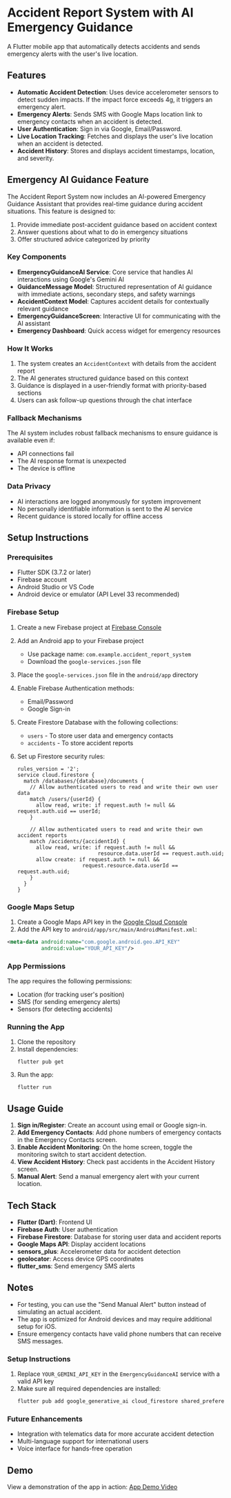 # Accident Report System with AI Emergency Guidance

A Flutter mobile app that automatically detects accidents and sends emergency alerts with the user's live location.

## Features

- **Automatic Accident Detection**: Uses device accelerometer sensors to detect sudden impacts. If the impact force exceeds 4g, it triggers an emergency alert.
- **Emergency Alerts**: Sends SMS with Google Maps location link to emergency contacts when an accident is detected.
- **User Authentication**: Sign in via Google, Email/Password.
- **Live Location Tracking**: Fetches and displays the user's live location when an accident is detected.
- **Accident History**: Stores and displays accident timestamps, location, and severity.

## Emergency AI Guidance Feature

The Accident Report System now includes an AI-powered Emergency Guidance Assistant that provides real-time guidance during accident situations. This feature is designed to:

1. Provide immediate post-accident guidance based on accident context
2. Answer questions about what to do in emergency situations
3. Offer structured advice categorized by priority

### Key Components

- **EmergencyGuidanceAI Service**: Core service that handles AI interactions using Google's Gemini AI
- **GuidanceMessage Model**: Structured representation of AI guidance with immediate actions, secondary steps, and safety warnings
- **AccidentContext Model**: Captures accident details for contextually relevant guidance
- **EmergencyGuidanceScreen**: Interactive UI for communicating with the AI assistant
- **Emergency Dashboard**: Quick access widget for emergency resources

### How It Works

1. The system creates an `AccidentContext` with details from the accident report
2. The AI generates structured guidance based on this context
3. Guidance is displayed in a user-friendly format with priority-based sections
4. Users can ask follow-up questions through the chat interface

### Fallback Mechanisms

The AI system includes robust fallback mechanisms to ensure guidance is available even if:

- API connections fail
- The AI response format is unexpected
- The device is offline

### Data Privacy

- AI interactions are logged anonymously for system improvement
- No personally identifiable information is sent to the AI service
- Recent guidance is stored locally for offline access

## Setup Instructions

### Prerequisites

- Flutter SDK (3.7.2 or later)
- Firebase account
- Android Studio or VS Code
- Android device or emulator (API Level 33 recommended)

### Firebase Setup

1. Create a new Firebase project at [Firebase Console](https://console.firebase.google.com/)
2. Add an Android app to your Firebase project
   - Use package name: `com.example.accident_report_system`
   - Download the `google-services.json` file
3. Place the `google-services.json` file in the `android/app` directory
4. Enable Firebase Authentication methods:
   - Email/Password
   - Google Sign-in
5. Create Firestore Database with the following collections:
   - `users` - To store user data and emergency contacts
   - `accidents` - To store accident reports
6. Set up Firestore security rules:

   ```
   rules_version = '2';
   service cloud.firestore {
     match /databases/{database}/documents {
       // Allow authenticated users to read and write their own user data
       match /users/{userId} {
         allow read, write: if request.auth != null && request.auth.uid == userId;
       }

       // Allow authenticated users to read and write their own accident reports
       match /accidents/{accidentId} {
         allow read, write: if request.auth != null &&
                             resource.data.userId == request.auth.uid;
         allow create: if request.auth != null &&
                        request.resource.data.userId == request.auth.uid;
       }
     }
   }
   ```

### Google Maps Setup

1. Create a Google Maps API key in the [Google Cloud Console](https://console.cloud.google.com/)
2. Add the API key to `android/app/src/main/AndroidManifest.xml`:

```xml
<meta-data android:name="com.google.android.geo.API_KEY"
           android:value="YOUR_API_KEY"/>
```

### App Permissions

The app requires the following permissions:

- Location (for tracking user's position)
- SMS (for sending emergency alerts)
- Sensors (for detecting accidents)

### Running the App

1. Clone the repository
2. Install dependencies:
   ```
   flutter pub get
   ```
3. Run the app:
   ```
   flutter run
   ```

## Usage Guide

1. **Sign in/Register**: Create an account using email or Google sign-in.
2. **Add Emergency Contacts**: Add phone numbers of emergency contacts in the Emergency Contacts screen.
3. **Enable Accident Monitoring**: On the home screen, toggle the monitoring switch to start accident detection.
4. **View Accident History**: Check past accidents in the Accident History screen.
5. **Manual Alert**: Send a manual emergency alert with your current location.

## Tech Stack

- **Flutter (Dart)**: Frontend UI
- **Firebase Auth**: User authentication
- **Firebase Firestore**: Database for storing user data and accident reports
- **Google Maps API**: Display accident locations
- **sensors_plus**: Accelerometer data for accident detection
- **geolocator**: Access device GPS coordinates
- **flutter_sms**: Send emergency SMS alerts

## Notes

- For testing, you can use the "Send Manual Alert" button instead of simulating an actual accident.
- The app is optimized for Android devices and may require additional setup for iOS.
- Ensure emergency contacts have valid phone numbers that can receive SMS messages.

### Setup Instructions

1. Replace `YOUR_GEMINI_API_KEY` in the `EmergencyGuidanceAI` service with a valid API key
2. Make sure all required dependencies are installed:
   ```bash
   flutter pub add google_generative_ai cloud_firestore shared_preferences
   ```

### Future Enhancements

- Integration with telematics data for more accurate accident detection
- Multi-language support for international users
- Voice interface for hands-free operation

## Demo

View a demonstration of the app in action: [App Demo Video](https://drive.google.com/file/d/1ICGSGmNlDQ2NZ3KhuuY0yNbuYQoaKl-J/view?usp=sharing)
